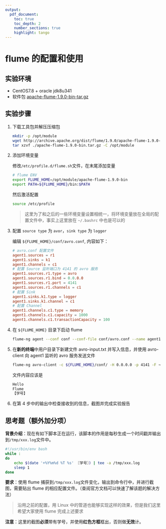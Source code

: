 ```yaml
---
output:
  pdf_document:
    toc: true
    toc_depth: 2
    number_sections: true
    highlight: tango
---
```


# flume 的配置和使用

<!-- toc -->

## 实验环境

- CentOS7.8 + oracle jdk8u341
- 软件包 [apache-flume-1.9.0-bin-tar.gz](http://archive.apache.org/dist/flume/1.9.0/apache-flume-1.9.0-bin.tar.gz)

## 实验步骤

1. 下载工具包并解压压缩包

   ```bash
   mkdir -p /opt/module
   wget http://archive.apache.org/dist/flume/1.9.0/apache-flume-1.9.0-bin.tar.gz
   tar xzvf ./apache-flume-1.9.0-bin.tar.gz -C /opt/module
   ```

2. 添加环境变量

   修改`/etc/profile.d/flume.sh`文件，在末尾添加变量

   ```bash
   # flume ENV
   export FLUME_HOME=/opt/module/apache-flume-1.9.0-bin
   export PATH=${FLUME_HOME}/bin:$PATH
   ```

   然后激活配置

   ```bash
   source /etc/profile
   ```

   > 这里为了和之后的一些环境变量设置相统一，将环境变量放在全局的配置文件中，事实上这里放在 `~/.bashrc` 中也是可以的

3. 配置 `source type` 为 `avor`，`sink type` 为 `logger`

   编辑 `${FLUME_HOME}/conf/avro.conf`, 内容如下：

   ```conf
   # avro.conf 配置文件
   agent1.sources = r1
   agent1.sinks = k1
   agent1.channels = c1
   # 配置 Source 监听端口为 4141 的 avro 服务
   agent1.sources.r1.type = avro
   agent1.sources.r1.bind = 0.0.0.0
   agent1.sources.r1.port = 4141
   agent1.sources.r1.channels = c1
   # 配置 Sink
   agent1.sinks.k1.type = logger
   agent1.sinks.k1.channel = c1
   # 配置 Channel
   agent1.channels.c1.type = memory
   agent1.channels.c1.capacity = 1000
   agent1.channels.c1.transactionCapacity = 100
   ```

4. 在 `${FLUME_HOME}` 目录下启动 flume

   ```bash
   flume-ng agent --conf conf --conf-file conf/avro.conf --name agent1 -Dflume.root.logger=INFO,console
   ```

5. 在**新的终端**中用户目录下新建文件 avro-input.txt 并写入信息，并使用 avro-client 向 agent1 监听的 avro 服务发送文件

   ```bash
   flume-ng avro-client -c ${FLUME_HOME}/conf/ -H 0.0.0.0 -p 4141 -F ~/avro-input.txt
   ```

   文件内容应该是

   ```txt
   Hello
   Flume
   【学号】
   ```

6. 在第 4 步中的输出中检查接收到的信息，截图并完成实验报告



## 思考题（额外加分项）

**背景介绍**：现在有如下脚本正在运行，该脚本的作用是每秒生成一个时间戳并输出到`/tmp/xxx.log`文件中。

```bash
#!/usr/bin/env bash
while :
do
	echo $(date '+%Y%m%d %T %s' 〖学号〗) | tee -a /tmp/xxx.log
	sleep 1
done
```

**要求**：使用 flume 捕获到`/tmp/xxx.log`文件变化，输出到命令行中，并进行截图，需要贴出 flume 的相应配置文件。（查阅官方文档可以快速了解该题的解决方法）

> 沿用之前的配置，用 Linux 中的管道也能够实现这样的效果，但是我们这里希望大家使用 flume 完成上述要求

**注意**：这里的截图**必须**带有学号，并使用**红色方框**框出，否则做**无效**计。
